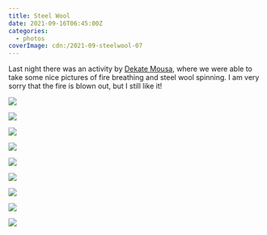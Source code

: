 ```yaml
---
title: Steel Wool
date: 2021-09-16T06:45:00Z
categories:
  - photos
coverImage: cdn:/2021-09-steelwool-07
---
```


<style>
.grid-2021-steel-wool {
  grid-template-columns: repeat(6, 1fr);
  grid-template-areas:
    "a a a b b b"
    "c c c d d d"
    "e e e e e e"
    "f f g g h h"
    "i i i i i i";
}

.grid-2021-steel-wool > *:nth-child(1) { grid-area: a; }
.grid-2021-steel-wool > *:nth-child(2) { grid-area: b; }
.grid-2021-steel-wool > *:nth-child(3) { grid-area: c; }
.grid-2021-steel-wool > *:nth-child(4) { grid-area: d; }
.grid-2021-steel-wool > *:nth-child(5) { grid-area: e; }
.grid-2021-steel-wool > *:nth-child(6) { grid-area: f; }
.grid-2021-steel-wool > *:nth-child(7) { grid-area: g; }
.grid-2021-steel-wool > *:nth-child(8) { grid-area: h; }
.grid-2021-steel-wool > *:nth-child(9) { grid-area: i; }
</style>

Last night there was an activity by [Dekate Mousa](https://dekatemousa.nl/), where we were able to take some nice pictures of fire breathing and steel wool spinning. I am very sorry that the fire is blown out, but I still like it!

<div class="fw grid-2021-steel-wool fg">

![](cdn:/2021-09-steelwool-07)

![](cdn:/2021-09-steelwool-06)

![](cdn:/2021-09-steelwool-04)

![](cdn:/2021-09-steelwool-05)

![](cdn:/2021-09-steelwool-08)

![](cdn:/2021-09-steelwool-01)

![](cdn:/2021-09-steelwool-03)

![](cdn:/2021-09-steelwool-09)

![](cdn:/2021-09-steelwool-02)

</div>
